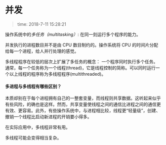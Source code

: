 # 并发
>time: 2018-7-11 15:28:21

操作系统中的*多任务（multitasking）*: 在同一刻运行多个程序的能力。

并发执行的进程数目并不是由 CPU 数目制约的。操作系统将 CPU 的时间片分配给每一个进程，给人并行处理的感觉。

多线程程序在较低的层次上扩展了多任务的概念： 一个程序同时执行多个任务。通常，每一个任务称为一个线程(thread)，它是线程控制的简称。可以同时运行一个以上线程的程序称为多线程程序(multithreaded)。


#### 多进程与多线程有哪些区别？   
本质却别在于每个进程拥有自己的一整套变量，而线程则共享数据。这听起来似乎有些风险，的确也是这样。然而，共享变量使线程之间的通信比进程之间的通信更有效、更容易。此外，有些操作系统中，与进程相比较，线程更“轻量级”，创建、撤销一个线程比启动新进程的开销要小得多。

在实际应用中，多线程非常有用。

多线程可能会变得相当复杂。